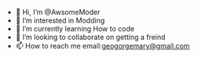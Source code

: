 - 👋 Hi, I’m @AwsomeModer
- 👀 I’m interested in Modding
- 🌱 I’m currently learning How to code
- 💞️ I’m looking to collaborate on getting a freind
- 📫 How to reach me email:geogorgemary@gmail.com

<!---
AwsomeModer/AwsomeModer is a ✨ special ✨ repository because its `README.md` (this file) appears on your GitHub profile.
You can click the Preview link to take a look at your changes.
--->
